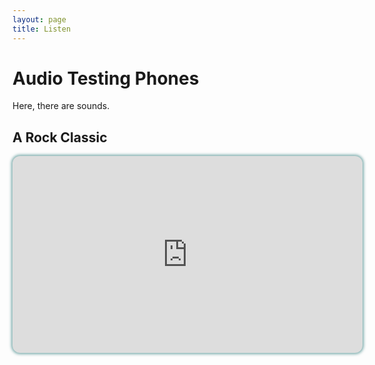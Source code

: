 ```yaml
---
layout: page
title: Listen
---
```


# Audio Testing Phones

Here, there are sounds.

## A Rock Classic

<iframe style="border-radius:12px;box-shadow:0px 0px 4px 2px rgba(0, 96, 96, 0.5);background:rgba(0, 96, 96, 0.5);" width="560" height="315" src="https://www.youtube-nocookie.com/embed/fJ9rUzIMcZQ" frameborder="0" allow="autoplay; encrypted-media" allowfullscreen></iframe>

